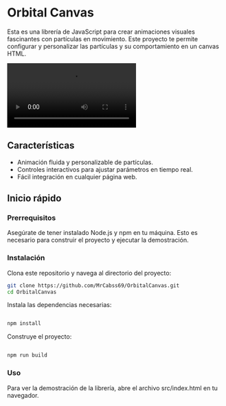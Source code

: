 # Orbital Canvas

Esta es una librería de JavaScript para crear animaciones visuales fascinantes con partículas en movimiento. Este proyecto te permite configurar y personalizar las partículas y su comportamiento en un canvas HTML.


![Demo](resources/5.mp4)

## Características

- Animación fluida y personalizable de partículas.
- Controles interactivos para ajustar parámetros en tiempo real.
- Fácil integración en cualquier página web.

## Inicio rápido

### Prerrequisitos

Asegúrate de tener instalado Node.js y npm en tu máquina. Esto es necesario para construir el proyecto y ejecutar la demostración.

### Instalación

Clona este repositorio y navega al directorio del proyecto:

```bash
git clone https://github.com/MrCabss69/OrbitalCanvas.git
cd OrbitalCanvas
```
Instala las dependencias necesarias:

```bash

npm install
```

Construye el proyecto:

```bash

npm run build
```

### Uso

Para ver la demostración de la librería, abre el archivo src/index.html en tu navegador.